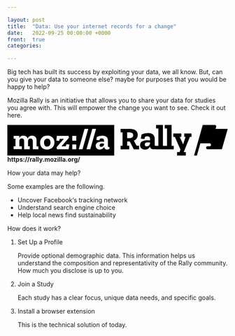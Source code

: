```yaml
---

layout: post
title:  "Data: Use your internet records for a change"
date:   2022-09-25 00:00:00 +0000
front: 	true
categories: 

---
```


Big tech has built its success by exploiting your data, we all know. But, can you give your data to someone else? maybe for purposes that you would be happy to help?

Mozilla Rally is an initiative that allows you to share your data for studies you agree with. This will empower the change you want to see. Check it out here.

<svg xmlns="http://www.w3.org/2000/svg" viewBox="0 0 204.24 28.4" preserveAspectRatio="xMidYMid meet">
  <path class="mozilla" d="M99.07.03v28.32H0V.03h99.07zM37 9.9a6.22 6.22 0 00-6.63 6.62c0 3.95 2.64 6.29 6.47 6.29 3.83 0 6.81-2.5 6.81-6.46A6.09 6.09 0 0037 9.9zm46 1.16l-.48 2.86 2.83.3.39-1.39a3.94 3.94 0 011.91-.4c1.867 0 1.991 1.315 2 2.515v.675a15.26 15.26 0 00-2-.11c-2.83 0-5.76.71-5.76 3.76a3.5 3.5 0 003.49 3.52h.32a4.47 4.47 0 004-2.48 2.54 2.54 0 002.59 2.48h.14a4.69 4.69 0 002.22-.59l-.04-1.84a1.76 1.76 0 01-.51.09c-.59 0-.86-.26-.86-1V14.1c0-2.83-2.25-4.2-4.92-4.2A11.84 11.84 0 0083 11.06zm-.76-7.43h-3.49l-5.37 18.9h3.51l5.35-18.9zm-7.2 0h-3.48l-5.38 18.9h3.51l5.35-18.9zM23.057 9.881l-.227.009a4.14 4.14 0 00-4 2.66 4 4 0 00-4-2.66A4.09 4.09 0 0011.07 12v-1.91H5.84v2.68h1.69v7H5.84v2.66h7.63v-2.69h-2.34v-4.31c0-1.77.63-2.93 2.34-2.93 1.4 0 2.11.86 2.11 3v7h5.24v-2.72h-1.65v-4.32c0-1.76.64-2.93 2.34-2.93 1.4 0 2.11.86 2.11 3v7h5.19v-2.69h-1.65l-.07.04v-5.71c.01-.18.01-.36 0-.54a4 4 0 00-4.26-3.74zM63.88 18.03h-3.7v4.45h3.7v-4.45zm-7.09-7.94H45.88l-.44 4.4 2.56.28.57-1.93h3.84l-6.81 7.83.4 1.81h10.81l.76-4.33-2.79-.28-.6 1.93h-4l6.87-7.8-.26-1.91zm31.1 7.05c.6.021 1.197.078 1.79.17a2.77 2.77 0 01-2.55 3l-.13-.02a1.3 1.3 0 01-1.45-1.44c0-1.34 1.1-1.71 2.34-1.71zM37 12.62c1.82 0 3 1.17 3 3.62s-1.23 3.85-3.07 3.85h-.02c-1.91 0-2.91-1.65-2.91-3.8 0-2.29 1.18-3.67 3-3.67zm26.88-2.53h-3.7v4.46h3.7v-4.46z"></path>
  <path class="rally" d="M161.31 7.92v3.15h-1.47l3 6.77h.16l2.21-6.77H164V7.92h6.71v3.15h-1.47l-4.71 11.52-1 2.55h1.92v3.26h-8.1v-3.26h2.34l.77-2.32-5.14-11.75h-1.5V7.92h7.49zM144.22 0v19.38h3.83V3.24h-2.13V0h6.35v19.38h2v3.17H138v-.03h-2.42c-1.926 0-2.97-.751-3.215-2.387l-.025-.193a5.36 5.36 0 01-4.75 2.94c-2.12 0-4.55-1.14-4.55-4.22 0-3.63 3.51-4.48 6.88-4.48a19 19 0 012.42.13v-.5c0-1.5 0-3.3-2.42-3.3a4.58 4.58 0 00-2.26.42l-.56 2.1-3.37-.36.66-3.83a14.12 14.12 0 016.35-1.34c3.18 0 5.86 1.63 5.86 5v5.85c0 .85.33 1 1 1h.63v.03H140V3.24h-2.13V0h6.35zm-30.64 3.6c4.69 0 7.31 1.93 7.31 5.75a5.32 5.32 0 01-3.61 5.16l2.56 4.72h2.28v3.32h-4.86l-3.76-7.23h-2.41v3.91H113v3.32h-8v-3.32h1.8V6.93H105V3.6h8.58zm16.67 12.54c-1.5 0-2.81.42-2.81 2a1.54 1.54 0 001.73 1.7c1.47 0 3-1 3.21-3.34v-.17a17 17 0 00-2.13-.19zm-17.39-9.21h-1.77v5.3h1.71c3 0 3.87-1 3.87-2.79s-.96-2.51-3.81-2.51z"></path>
  <path class="flag" d="M175.75 28.27a.16.16 0 01-.16.13h-2.29a.17.17 0 01-.16-.22l8-28.06a.16.16 0 01.16-.12h2.29a.17.17 0 01.091.03l.009-.03h8.66a1.39 1.39 0 011.29 1.42 1.84 1.84 0 01-.06.48L193 3.64h11.064a.21.21 0 01.176.23l-5.31 18.51a.22.22 0 01-.2.16h-13.07a1.43 1.43 0 01-1.42-1.08 1.24 1.24 0 010-.27 1.39 1.39 0 011.39-1.4h1.8a1.4 1.4 0 001.34-1.47 1.45 1.45 0 00-1.48-1.32h-8.328z"></path>
</svg>
<strong>
	https://rally.mozilla.org/
</strong>

<emph>How your data may help?</emph>

Some examples are the following.
- Uncover Facebook‘s tracking network
- Understand search engine choice
- Help local news find sustainability

<emph>How does it work?</emph>

<ol>
	<li> Set Up a Profile
		<p>Provide optional demographic data. This information helps us understand the composition and representativity of the Rally community. How much you disclose is up to you.</p>
	</li>
	<li> Join a Study
		<p>Each study has a clear focus, unique data needs, and specific goals.</p>
	</li>
	<li> Install a browser extension
		<p>This is the technical solution of today.</p>
	</li>
</ol>


